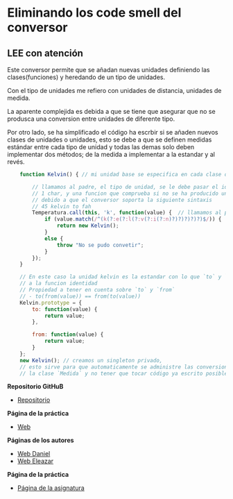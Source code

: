 # Eliminando los code smell del conversor

## LEE con atención
Este conversor permite que se añadan nuevas unidades definiendo las clases(funciones) y heredando de un
tipo de unidades.

Con el tipo de unidades me refiero con unidades de distancia, unidades de medida.

La aparente complejida es debida a que se tiene que asegurar que no se produsca una conversion
entre unidades de diferente tipo.

Por otro lado, se ha simplificado el código ha escrbir si se añaden nuevos clases de unidades o
unidades, esto se debe a que se definen medidas estándar entre cada tipo de unidad y todas
las demas solo deben implementar dos métodos; de la medida a implementar a la estandar y al revés.

~~~~~javascript
    function Kelvin() { // mi unidad base se especifica en cada clase de unidad

        // llamamos al padre, el tipo de unidad, se le debe pasar el identificador
        // 1 char, y una funcion que comprueba si no se ha producido un error en el tipeo
        // debido a que el conversor soporta la siguiente sintaxis
        // 45 kelvin to fah
        Temperatura.call(this, 'k', function(value) {  // llamamos al padre con el 
            if (value.match(/^(k(?:e(?:l(?:v(?:i(?:n)?)?)?)?)?)$/)) {
                return new Kelvin();
            }
            else {
                throw "No se pudo convetir";
            }
        });
    }

    // En este caso la unidad kelvin es la estandar con lo que `to` y `from` son equivalentes
    // a la funcion identidad
    // Propiedad a tener en cuenta sobre `to` y `from`
    // - to(from(value)) == from(to(value))
    Kelvin.prototype = {
        to: function(value) {
            return value;
        },

        from: function(value) {
            return value;
        }
    };
    new Kelvin(); // creamos un singleton privado,
    // esto sirve para que automaticamente se administre las conversiones posibles desde
    // la clase `Medida` y no tener que tocar código ya escrito posible
~~~~~

**Repositorio GitHuB**

* [Repositorio](https://github.com/ULL-ESIT-GRADOII-PL/eliminacion-del-switch-ele-daniel-1)

**Página de la práctica**

* [Web](http://ull-esit-gradoii-pl.github.io/eliminacion-del-switch-ele-daniel-1/)

**Páginas de los autores**

* [Web Daniel](http://alu0100783230.github.io/)
* [Web Eleazar](http://elediaz.github.io/public/portafolio.html)


**Página de la práctica**

* [Página de la asignatura](https://campusvirtual.ull.es/1516/mod/page/view.php?id=177984)
